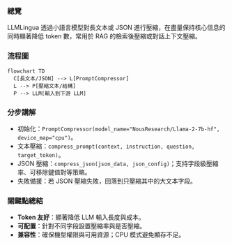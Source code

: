 ### 總覽
LLMLingua 透過小語言模型對長文本或 JSON 進行壓縮，在盡量保持核心信息的同時顯著降低 token 數，常用於 RAG 的檢索後壓縮或對話上下文壓縮。

### 流程圖
```mermaid
flowchart TD
  C[長文本/JSON] --> L[PromptCompressor]
  L --> P[壓縮文本/結構]
  P --> LLM[輸入到下游 LLM]
```

### 分步講解
- 初始化：`PromptCompressor(model_name="NousResearch/Llama-2-7b-hf", device_map="cpu")`。
- 文本壓縮：`compress_prompt(context, instruction, question, target_token)`。
- JSON 壓縮：`compress_json(json_data, json_config)`；支持字段級壓縮率、可移除鍵值對等策略。
- 失敗備援：若 JSON 壓縮失敗，回落到只壓縮其中的大文本字段。

### 關鍵點總結
- **Token 友好**：顯著降低 LLM 輸入長度與成本。
- **可配置**：針對不同字段設置壓縮率與是否壓縮。
- **兼容性**：確保機型權限與可用資源；CPU 模式避免顯存不足。


